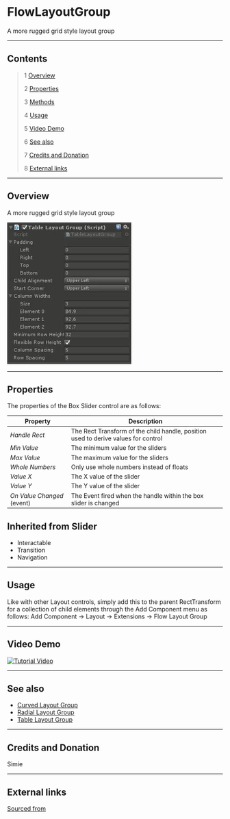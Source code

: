 # FlowLayoutGroup

A more rugged grid style layout group

<!--![](Images/ Game Image.jpg)-->

---------

## Contents

> 1 [Overview](#overview)
>
> 2 [Properties](#properties)
>
> 3 [Methods](#methods)
>
> 4 [Usage](#usage)
>
> 5 [Video Demo](#video-demo)
>
> 6 [See also](#see-also)
>
> 7 [Credits and Donation](#credits-and-donation)
>
> 8 [External links](#external-links)

---------

## Overview

A more rugged grid style layout group

![](Images/TableLayoutGroupInspector.jpg)

---------

## Properties

The properties of the Box Slider control are as follows:

Property | Description
|-|-|
*Handle Rect*|The Rect Transform of the child handle, position used to derive values for control
*Min Value*|The minimum value for the sliders
*Max Value*|The maximum value for the sliders
*Whole Numbers*|Only use whole numbers instead of floats
*Value X*|The X value of the slider
*Value Y*|The Y value of the slider
*On Value Changed* (event) |The Event fired when the handle within the box slider is changed

## Inherited from Slider

* Interactable
* Transition
* Navigation

---------

## Usage

Like with other Layout controls, simply add this to the parent RectTransform for a collection of child elements through the Add Component menu as follows:
Add Component -> Layout -> Extensions -> Flow Layout Group

---------

## Video Demo

[![Tutorial Video](http://img.youtube.com/vi/tMe_3tJTZvc/0.jpg)](http://www.youtube.com/watch?v=tMe_3tJTZvc "Flow Layout Group Tutorial")

---------

## See also

* [Curved Layout Group](/Controls.md/CurvedLayout)
* [Radial Layout Group](/Controls.md/RadialLayout)
* [Table Layout Group](/Controls.md/TableLayoutGroup)

---------

## Credits and Donation

Simie

---------

## External links

[Sourced from](http://forum.unity3d.com/threads/flowlayoutgroup.296709/)
